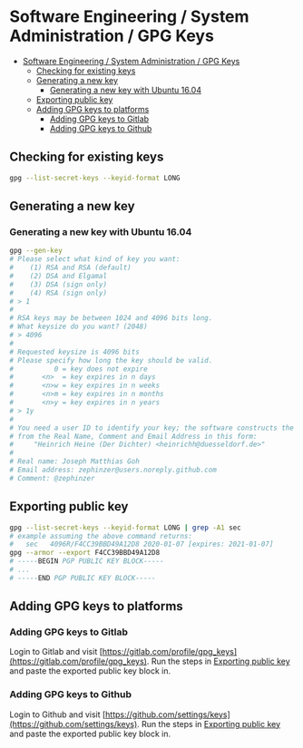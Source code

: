 # Software Engineering / System Administration / GPG Keys

- [Software Engineering / System Administration / GPG Keys](#software-engineering--system-administration--gpg-keys)
  - [Checking for existing keys](#checking-for-existing-keys)
  - [Generating a new key](#generating-a-new-key)
    - [Generating a new key with Ubuntu 16.04](#generating-a-new-key-with-ubuntu-1604)
  - [Exporting public key](#exporting-public-key)
  - [Adding GPG keys to platforms](#adding-gpg-keys-to-platforms)
    - [Adding GPG keys to Gitlab](#adding-gpg-keys-to-gitlab)
    - [Adding GPG keys to Github](#adding-gpg-keys-to-github)

## Checking for existing keys

```sh
gpg --list-secret-keys --keyid-format LONG
```

## Generating a new key

### Generating a new key with Ubuntu 16.04

```sh
gpg --gen-key
# Please select what kind of key you want:
#    (1) RSA and RSA (default)
#    (2) DSA and Elgamal
#    (3) DSA (sign only)
#    (4) RSA (sign only)
# > 1
#
# RSA keys may be between 1024 and 4096 bits long.
# What keysize do you want? (2048)
# > 4096
#
# Requested keysize is 4096 bits
# Please specify how long the key should be valid.
#          0 = key does not expire
#       <n>  = key expires in n days
#       <n>w = key expires in n weeks
#       <n>m = key expires in n months
#       <n>y = key expires in n years
# > 1y
#
# You need a user ID to identify your key; the software constructs the user ID
# from the Real Name, Comment and Email Address in this form:
#     "Heinrich Heine (Der Dichter) <heinrichh@duesseldorf.de>"
# 
# Real name: Joseph Matthias Goh
# Email address: zephinzer@users.noreply.github.com
# Comment: @zephinzer
```

## Exporting public key

```sh
gpg --list-secret-keys --keyid-format LONG | grep -A1 sec
# example assuming the above command returns:
#   sec   4096R/F4CC39BBD49A12D8 2020-01-07 [expires: 2021-01-07]
gpg --armor --export F4CC39BBD49A12D8
# -----BEGIN PGP PUBLIC KEY BLOCK-----
# ...
# -----END PGP PUBLIC KEY BLOCK-----
```

## Adding GPG keys to platforms

### Adding GPG keys to Gitlab

Login to Gitlab and visit [https://gitlab.com/profile/gpg_keys](https://gitlab.com/profile/gpg_keys). Run the steps in [Exporting public key](#exporting-public-key) and paste the exported public key block in.

### Adding GPG keys to Github

Login to Github and visit [https://github.com/settings/keys](https://github.com/settings/keys). Run the steps in [Exporting public key](#exporting-public-key) and paste the exported public key block in.